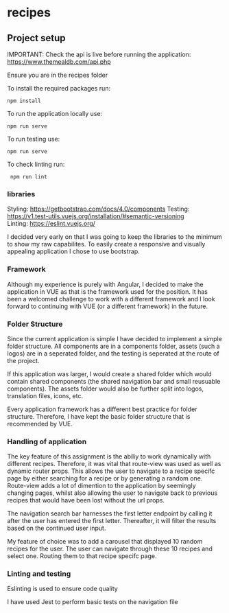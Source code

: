 # recipes

## Project setup

IMPORTANT: Check the api is live before running the application: https://www.themealdb.com/api.php

Ensure you are in the recipes folder

To install the required packages run:

```
npm install
```

To run the application locally use:

```
npm run serve
```

To run testing use:

```
npm run serve
```

To check linting run:

```
 npm run lint
```


### libraries

Styling: https://getbootstrap.com/docs/4.0/components
Testing: https://v1.test-utils.vuejs.org/installation/#semantic-versioning  
Linting: https://eslint.vuejs.org/

I decided very early on that I was going to keep the libraries to the minimum to show my raw capabilites. To easily create a responsive and visually appealing application I chose to use bootstrap.


### Framework

Although my experience is purely with Angular, I decided to make the application in VUE as that is the framework used for the position. It has been a welcomed challenge to work with a different framework
and I look forward to continuing with VUE (or a different framework) in the future.

### Folder Structure

Since the current application is simple I have decided to implement a simple folder structure. All components are in a components folder, assets (such a logos) are in a seperated folder,
and the testing is seperated at the route of the project. 

If this application was larger, I would create a shared folder which would contain shared components (the shared navigation bar and small reusuable components). The assets folder would
also be further split into logos, translation files, icons, etc.

Every application framework has a different best practice for folder structure. Therefore, I have kept the basic folder structure that is recommended by VUE.


### Handling of application

The key feature of this assignment is the abiliy to work dynamically with different recipes. Therefore, it was vital that route-view was used as well as dynamic router props. 
This allows the user to navigate to a recipe specifc page by either searching for a recipe or by generating a random one. 
Route-view adds a lot of dimention to the application by seemingly changing pages, whilst also allowing the user to navigate back to previous recipes that would have been lost without the url props.

The navigation search bar harnesses the first letter endpoint by calling it after the user has entered the first letter. Thereafter, it will filter the results based on the continued user input.

My feature of choice was to add a carousel that displayed 10 random recipes for the user. The user can navigate through these 10 recipes and select one. Routing them to that recipe specifc page.

### Linting and testing

Eslinting is used to ensure code quality

I have used Jest to perform basic tests on the navigation file



